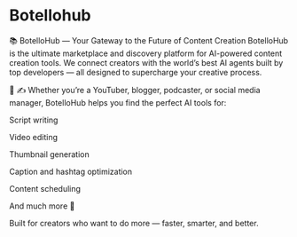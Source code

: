 # Botellohub

📚 BotelloHub — Your Gateway to the Future of Content Creation
BotelloHub is the ultimate marketplace and discovery platform for AI-powered content creation tools.
We connect creators with the world’s best AI agents built by top developers — all designed to supercharge your creative process.

🎥 ✍️ Whether you’re a YouTuber, blogger, podcaster, or social media manager, BotelloHub helps you find the perfect AI tools for:

Script writing

Video editing

Thumbnail generation

Caption and hashtag optimization

Content scheduling

And much more 🚀

Built for creators who want to do more — faster, smarter, and better.
